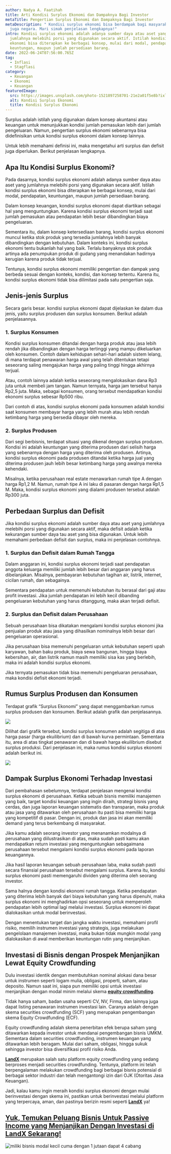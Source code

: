 ```yaml
---
author: Nadya A. Faatihah
title: Arti Kondisi Surplus Ekonomi dan Dampaknya Bagi Investor
metaTitle: Pengertian Surplus Ekonomi dan Dampaknya Bagi Investor
metaDescription: " Kondisi surplus ekonomi bisa berdampak bagi masyarakat dan
  juga negara. Mari simak penjelasan lengkapnya!"
intro: Kondisi surplus ekonomi adalah adanya sumber daya atau aset yang
  jumlahnya melebihi porsi yang digunakan secara aktif. Istilah kondisi surplus
  ekonomi bisa diterapkan ke berbagai konsep, mulai dari modal, pendapatan,
  keuntungan, maupun jumlah persediaan barang.
date: 2022-06-24T07:56:00.765Z
tag:
  - Inflasi
  - Stagflasi
category:
  - Keuangan
  - Ekonomi
  - Keuangan
featuredImage:
  src: https://images.unsplash.com/photo-1521897258701-21e2a01f5e8b?ixlib=rb-1.2.1&ixid=MnwxMjA3fDB8MHxwaG90by1wYWdlfHx8fGVufDB8fHx8&auto=format&fit=crop&w=870&q=80
  alt: Kondisi Surplus Ekonomi
  title: Kondisi Surplus Ekonomi
---
```

<!--StartFragment-->

Surplus adalah istilah yang digunakan dalam konsep akuntansi atau keuangan untuk menunjukkan kondisi jumlah pemasukan lebih dari jumlah pengeluaran. Namun, pengertian surplus ekonomi sebenarnya bisa didefinisikan untuk kondisi surplus ekonomi dalam konsep lainnya.

Untuk lebih memahami definisi ini, maka mengetahui arti surplus dan defisit juga diperlukan. Berikut penjelasan lengkapnya.

## Apa Itu Kondisi Surplus Ekonomi? 

Pada dasarnya, kondisi surplus ekonomi adalah adanya sumber daya atau aset yang jumlahnya melebihi porsi yang digunakan secara aktif. Istilah kondisi surplus ekonomi bisa diterapkan ke berbagai konsep, mulai dari modal, pendapatan, keuntungan, maupun jumlah persediaan barang.

Dalam konsep keuangan, kondisi surplus ekonomi dapat diartikan sebagai hal yang menguntungkan. Karena kondisi surplus ekonomi terjadi saat jumlah pemasukan atau pendapatan lebih besar dibandingkan biaya pengeluaran. 

Sementara itu, dalam konsep ketersediaan barang, kondisi surplus ekonomi muncul ketika stok produk yang tersedia jumlahnya lebih banyak dibandingkan dengan kebutuhan. Dalam konteks ini, kondisi surplus ekonomi tentu bukanlah hal yang baik. Terlalu banyaknya stok produk artinya ada penumpukan produk di gudang yang menandakan hadirnya kerugian karena produk tidak terjual.

Tentunya, kondisi surplus ekonomi memiliki pengertian dan dampak yang berbeda sesuai dengan konteks, kondisi, dan konsep tertentu. Karena itu, kondisi surplus ekonomi tidak bisa dilimitasi pada satu pengertian saja.

## Jenis-jenis Surplus 

Secara garis besar. kondisi surplus ekonomi dapat dijelaskan ke dalam dua jenis, yaitu surplus produsen dan surplus konsumen. Berikut adalah penjelasannya.

### 1. Surplus Konsumen

Kondisi surplus konsumen ditandai dengan harga produk atau jasa lebih rendah jika dibandingkan dengan harga tertinggi yang mampu dikeluarkan oleh konsumen. Contoh dalam kehidupan sehari-hari adalah sistem lelang, di mana terdapat penawaran harga awal yang telah ditentukan tetapi seseorang saling mengajukan harga yang paling tinggi hingga akhirnya terjual.

Atau, contoh lainnya adalah ketika seseorang mengalokasikan dana Rp3 juta untuk membeli jam tangan. Namun ternyata, harga jam tersebut hanya Rp2,5 juta. Maka, sebagai konsumen, orang tersebut mendapatkan kondisi ekonomi surplus sebesar Rp500 ribu.

Dari contoh di atas, kondisi surplus ekonomi pada konsumen adalah kondisi saat konsumen membayar harga yang lebih murah atau lebih rendah ketimbang harga yang bersedia dibayar oleh mereka.

### 2. Surplus Produsen

Dari segi berbisnis, terdapat situasi yang dikenal dengan surplus produsen. Kondisi ini adalah keuntungan yang diterima produsen dari selisih harga yang sebenarnya dengan harga yang diterima oleh produsen. Artinya, kondisi surplus ekonomi pada produsen ditandai ketika harga jual yang diterima produsen jauh lebih besar ketimbang harga yang awalnya mereka kehendaki.

Misalnya, ketika perusahaan real estate menawarkan rumah tipe A dengan harga Rp1,2 M. Namun, rumah tipe A ini laku di pasaran dengan harga Rp1,5 M. Maka, kondisi surplus ekonomi yang dialami produsen tersebut adalah Rp300 juta.

## Perbedaan Surplus dan Defisit 

Jika kondisi surplus ekonomi adalah sumber daya atau aset yang jumlahnya melebihi porsi yang digunakan secara aktif, maka defisit adalah ketika kekurangan sumber daya tau aset yang bisa digunakan. Untuk lebih memahami perbedaan defisit dan surplus, maka ini penjelasan contohnya.

### 1. Surplus dan Defisit dalam Rumah Tangga

Dalam anggaran ini, kondisi surplus ekonomi terjadi saat pendapatan anggota keluarga memiliki jumlah lebih besar dari anggaran yang harus dibelanjakan. Misalnya, pembayaran kebutuhan tagihan air, listrik, internet, cicilan rumah, dan sebagainya.

Sementara pendapatan untuk memenuhi kebutuhan itu berasal dari gaji atau profit investasi. Jika jumlah pendapatan ini lebih kecil dibanding pengeluaran kebutuhan yang harus ditanggung, maka akan terjadi defisit.

### 2. Surplus dan Defisit dalam Perusahaan

Sebuah perusahaan bisa dikatakan mengalami kondisi surplus ekonomi jika penjualan produk atau jasa yang dihasilkan nominalnya lebih besar dari pengeluaran operasional.

Jika perusahaan bisa memenuhi pengeluaran untuk kebutuhan seperti upah karyawan, bahan baku produk, biaya sewa bangunan, hingga biaya kebersihan, air, dan listrik namun masih memiliki sisa kas yang berlebih, maka ini adalah kondisi surplus ekonomi. 

Jika ternyata pemasukan tidak bisa memenuhi pengeluaran perusahaan, maka kondisi defisit ekonomi terjadi.

## Rumus Surplus Produsen dan Konsumen 

Terdapat grafik “Surplus Ekonomi” yang dapat menggambarkan rumus surplus produsen dan konsumen. Berikut adalah grafik dan penjelasannya.

<!--StartFragment-->

![](https://cdn.discordapp.com/attachments/976381310857773066/989809656744509460/Grafik_Surplus_dan_Defisit.PNG)

<!--EndFragment-->

Dilihat dari grafik tersebut, kondisi surplus konsumen adalah segitiga di atas harga pasar (harga ekuilibrium) dan di bawah kurva permintaan. Sementara itu, area di atas tingkat penawaran dan di bawah harga ekuilibrium disebut surplus produksi. Dari penjelasan ini, maka rumus kondisi surplus ekonomi adalah berikut ini.

<!--StartFragment-->

![](https://cdn.discordapp.com/attachments/976381310857773066/989809657159766087/Rumus_Surplus_Ekonomi.PNG)

<!--EndFragment-->

## Dampak Surplus Ekonomi Terhadap Investasi

Dari pembahasan sebelumnya, terdapat penjelasan mengenai kondisi surplus ekonomi di perusahaan. Ketika sebuah bisnis memiliki manajemen yang baik, target kondisi keuangan yang ingin diraih, strategi bisnis yang cerdas, dan juga laporan keuangan sistematis dan transparan, maka produk atau jasa yang ditawarkan oleh perusahaan itu pasti bisa memiliki harga yang kompetitif di pasar. Dengan ini, produk dan jasa ini akan memiliki demand yang terus berkembang di masyarakat.

Jika kamu adalah seorang investor yang menanamkan modalnya di perusahaan yang diilustrasikan di atas, maka sudah pasti kamu akan mendapatkan return investasi yang menguntungkan sebagaimana perusahaan tersebut mengalami kondisi surplus ekonomi pada laporan keuangannya. 

Jika hasil laporan keuangan sebuah perusahaan laba, maka sudah pasti secara finansial perusahaan tersebut mengalami surplus. Karena itu, kondisi surplus ekonomi pasti memengaruhi dividen yang diterima oleh seorang investor. 

Sama halnya dengan kondisi ekonomi rumah tangga. Ketika pendapatan yang diterima lebih banyak dari biaya kebutuhan yang harus dipenuhi, maka surplus ekonomi ini menghadirkan opsi seseorang untuk memperoleh pendapatan lebih optimal lagi melalui investasi. Surplus ekonomi ini dapat dialokasikan untuk modal berinvestasi. 

Dengan menentukan target dan jangka waktu investasi, memahami profil risiko, memilih instrumen investasi yang strategis, juga melakukan pengelolaan manajemen investasi, maka bukan tidak mungkin modal yang dialokasikan di awal memberikan keuntungan rutin yang menjanjikan.

## Investasi di Bisnis dengan Prospek Menjanjikan Lewat Equity Crowdfunding

Dulu investasi identik dengan membutuhkan nominal alokasi dana besar untuk instrumen seperti logam mulia, obligasi, properti, saham, atau deposito. Namun saat ini, siapa pun memiliki opsi untuk investasi menjanjikan dengan modal minim melalui skema **[equity crowdfunding](https://landx.id/)**. 

Tidak hanya saham, badan usaha seperti CV, NV, Firma, dan lainnya juga dapat listing penawaran instrumen investasi lain. Caranya adalah dengan skema securities crowdfunding (SCF) yang merupakan pengembangan skema Equity Crowdfunding (ECF).

Equity crowdfunding adalah skema penerbitan efek berupa saham yang ditawarkan kepada investor untuk mendanai pengembangan bisnis UMKM. Sementara dalam securities crowdfunding, instrumen keuangan yang ditawarkan lebih beragam. Mulai dari saham, obligasi, hingga sukuk sehingga investor bisa diversifikasi profil risiko Anda.

**[LandX](https://landx.id/)** merupakan salah satu platform equity crowdfunding yang sedang berproses menjadi securities crowdfunding. Tentunya, platform ini telah berpengalaman melakukan crowdfunding bagi berbagai bisnis potensial di berbagai sektor industri dan telah mengantongi izin dari OJK (Otoritas Jasa Keuangan).

Jadi, kalau kamu ingin meraih kondisi surplus ekonomi dengan mulai berinvestasi dengan skema ini, pastikan untuk berinvestasi melalui platform yang terpercaya, aman, dan pastinya berizin resmi seperti **[LandX](https://landx.id/)** ya!

## [Yuk, Temukan Peluang Bisnis Untuk Passive Income yang Menjanjikan Dengan Investasi di LandX Sekarang!](https://landx.id/project/?utm_source=Blog&utm_medium=organic+keyword&utm_campaign=blog&utm_id=Blog)

<!--StartFragment-->

![miliki bisnis modal kecil cuma dengan 1 jutaan dapat 4 cabang ](https://accountgram-production.sfo2.cdn.digitaloceanspaces.com/landx_ghost/2021/11/jadi-owner-bisnis-hanya-1-jutaan-dengan-cuan-yang-sangat-menjanjikan.png)

<!--EndFragment-->